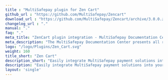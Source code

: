 ```yaml
---
title : "MultiSafepay plugin for Zen Cart"
github_url : "https://github.com/MultiSafepay/Zencart"
download_url : "https://github.com/MultiSafepay/Zencart/archive/3.0.0.zip"
changelog_url : "."
manual: "."
faq: "."
meta_title: "ZenCart plugin integration - MultiSafepay Documentation Center"
meta_description: "The MultiSafepay Documentation Center presents all relevant information about our Plugins and API. You can also find support pages for Payment Methods, Tools and General Questions as well as the contact details of our Support and Integration Teams."
logo: "/logo/Plugins/Zen_Cart.svg"
weight: 160
title_short: "Zen Cart"
description_short: "Easily integrate MultiSafepay payment solutions into your Zen Cart shop with the free plugin."
description: "Easily integrate MultiSafepay payment solutions into your Zen Cart shop with the free plugin."
layout: 'single'
---
```


